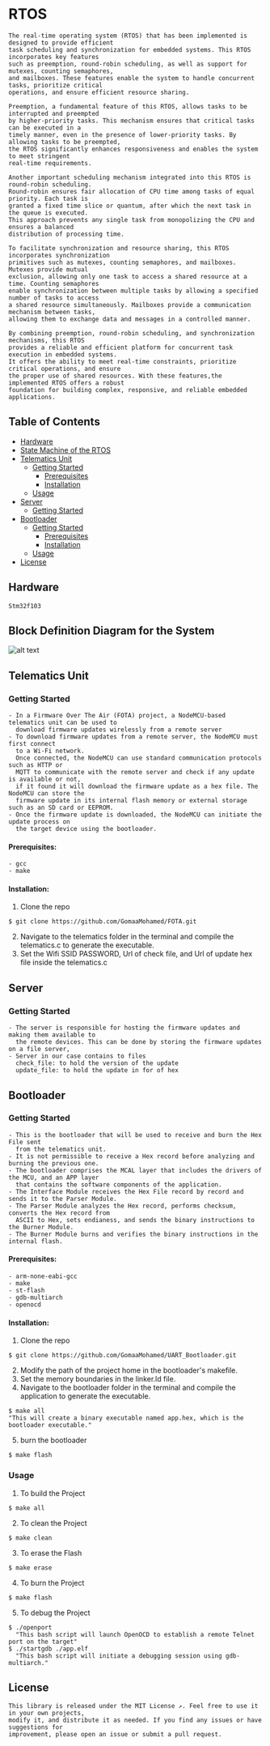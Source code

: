 # RTOS
```
The real-time operating system (RTOS) that has been implemented is designed to provide efficient
task scheduling and synchronization for embedded systems. This RTOS incorporates key features
such as preemption, round-robin scheduling, as well as support for mutexes, counting semaphores,
and mailboxes. These features enable the system to handle concurrent tasks, prioritize critical
operations, and ensure efficient resource sharing.

Preemption, a fundamental feature of this RTOS, allows tasks to be interrupted and preempted
by higher-priority tasks. This mechanism ensures that critical tasks can be executed in a
timely manner, even in the presence of lower-priority tasks. By allowing tasks to be preempted,
the RTOS significantly enhances responsiveness and enables the system to meet stringent
real-time requirements.

Another important scheduling mechanism integrated into this RTOS is round-robin scheduling.
Round-robin ensures fair allocation of CPU time among tasks of equal priority. Each task is
granted a fixed time slice or quantum, after which the next task in the queue is executed.
This approach prevents any single task from monopolizing the CPU and ensures a balanced
distribution of processing time.

To facilitate synchronization and resource sharing, this RTOS incorporates synchronization
primitives such as mutexes, counting semaphores, and mailboxes. Mutexes provide mutual
exclusion, allowing only one task to access a shared resource at a time. Counting semaphores
enable synchronization between multiple tasks by allowing a specified number of tasks to access
a shared resource simultaneously. Mailboxes provide a communication mechanism between tasks,
allowing them to exchange data and messages in a controlled manner.

By combining preemption, round-robin scheduling, and synchronization mechanisms, this RTOS
provides a reliable and efficient platform for concurrent task execution in embedded systems.
It offers the ability to meet real-time constraints, prioritize critical operations, and ensure
the proper use of shared resources. With these features,the implemented RTOS offers a robust
foundation for building complex, responsive, and reliable embedded applications.
```

## Table of Contents
- [Hardware](#hardware)
- [State Machine of the RTOS](#state_machine_of_the_rtos)
- [Telematics Unit](#telematics_unit)
  - [Getting Started](#getting_started)
    - [Prerequisites](#Prerequisites)
    - [Installation](#installation)
  - [Usage](#usage)
- [Server](#server)
    - [Getting Started](#getting_started)
- [Bootloader](#bootloader)
  - [Getting Started](#getting_started)
    - [Prerequisites](#Prerequisites)
    - [Installation](#installation)
  - [Usage](#usage)
- [License](#license)


## Hardware
```
Stm32f103
```

  
## Block Definition Diagram for the System
![alt text](./images/rtos.ppm)

## Telematics Unit
### Getting Started
```
- In a Firmware Over The Air (FOTA) project, a NodeMCU-based telematics unit can be used to
  download firmware updates wirelessly from a remote server
- To download firmware updates from a remote server, the NodeMCU must first connect
  to a Wi-Fi network.
  Once connected, the NodeMCU can use standard communication protocols such as HTTP or
  MQTT to communicate with the remote server and check if any update is available or not,
  if it found it will download the firmware update as a hex file. The NodeMCU can store the
  firmware update in its internal flash memory or external storage such as an SD card or EEPROM.
- Once the firmware update is downloaded, the NodeMCU can initiate the update process on
  the target device using the bootloader.
```
#### Prerequisites:
```
- gcc
- make
```
#### Installation:
1. Clone the repo
```
$ git clone https://github.com/GomaaMohamed/FOTA.git
```
2. Navigate to the telematics folder in the terminal and compile the telematics.c
   to generate the executable.
3. Set the Wifi SSID PASSWORD, Url of check file, and Url of update hex file inside the telematics.c 
## Server
### Getting Started
```
- The server is responsible for hosting the firmware updates and making them available to
  the remote devices. This can be done by storing the firmware updates on a file server,
- Server in our case contains to files
  check_file: to hold the version of the update
  update_file: to hold the update in for of hex
```
## Bootloader
### Getting Started
```
- This is the bootloader that will be used to receive and burn the Hex File sent
  from the telematics unit.
- It is not permissible to receive a Hex record before analyzing and burning the previous one.
- The bootloader comprises the MCAL layer that includes the drivers of the MCU, and an APP layer
  that contains the software components of the application.
- The Interface Module receives the Hex File record by record and sends it to the Parser Module.
- The Parser Module analyzes the Hex record, performs checksum, converts the Hex record from
  ASCII to Hex, sets endianess, and sends the binary instructions to the Burner Module.
- The Burner Module burns and verifies the binary instructions in the internal flash.
```
#### Prerequisites:
```
- arm-none-eabi-gcc
- make
- st-flash
- gdb-multiarch
- openocd
```
#### Installation:
1. Clone the repo
```
$ git clone https://github.com/GomaaMohamed/UART_Bootloader.git
```
2. Modify the path of the project home in the bootloader's makefile.
3. Set the memory boundaries in the linker.ld file.
4. Navigate to the bootloader folder in the terminal and compile the application to generate the executable.
```
$ make all
"This will create a binary executable named app.hex, which is the bootloader executable."
```
5. burn the bootloader
```
$ make flash
```
### Usage
1. To build the Project
```
$ make all
```
2. To clean the Project
```
$ make clean
```
3. To erase the Flash
```
$ make erase
```
4. To burn the Project
```
$ make flash
```
5. To debug the Project
```
$ ./openport
  "This bash script will launch OpenOCD to establish a remote Telnet port on the target"
$ ./startgdb ./app.elf
  "This bash script will initiate a debugging session using gdb-multiarch."
```

## License
```
This library is released under the MIT License ↗. Feel free to use it in your own projects, 
modify it, and distribute it as needed. If you find any issues or have suggestions for
improvement, please open an issue or submit a pull request.
```







